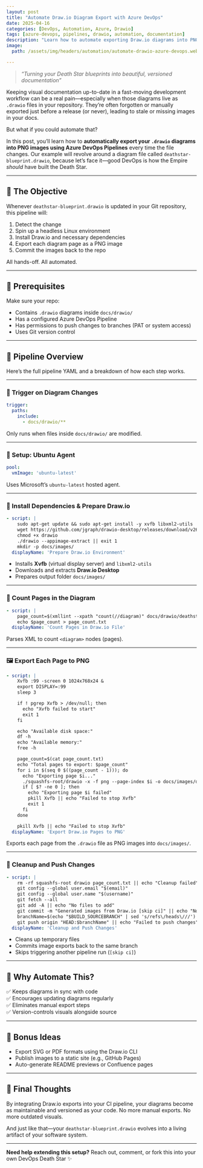 ```yaml
---
layout: post
title: "Automate Draw.io Diagram Export with Azure DevOps"
date: 2025-04-16
categories: [DevOps, Automation, Azure, Drawio]
tags: [azure-devops, pipelines, drawio, automation, documentation]
description: "Learn how to automate exporting Draw.io diagrams into PNG images using Azure DevOps pipelines. A complete step-by-step guide using deathstar-blueprint.drawio."
image:
  path: /assets/img/headers/automation/automate-drawio-azure-devops.webp

---
```


> _“Turning your Death Star blueprints into beautiful, versioned documentation”_

Keeping visual documentation up-to-date in a fast-moving development workflow can be a real pain—especially when those diagrams live as `.drawio` files in your repository. They’re often forgotten or manually exported just before a release (or never), leading to stale or missing images in your docs.

But what if you could automate that?

In this post, you’ll learn how to **automatically export your `.drawio` diagrams into PNG images using Azure DevOps Pipelines** every time the file changes. Our example will revolve around a diagram file called `deathstar-blueprint.drawio`, because let’s face it—good DevOps is how the Empire *should* have built the Death Star.

---

## 🧩 The Objective

Whenever `deathstar-blueprint.drawio` is updated in your Git repository, this pipeline will:

1. Detect the change  
2. Spin up a headless Linux environment  
3. Install Draw.io and necessary dependencies  
4. Export each diagram page as a PNG image  
5. Commit the images back to the repo  

All hands-off. All automated.

---

## 🧰 Prerequisites

Make sure your repo:

- Contains `.drawio` diagrams inside `docs/drawio/`
- Has a configured Azure DevOps Pipeline
- Has permissions to push changes to branches (PAT or system access)
- Uses Git version control

---

## 🔁 Pipeline Overview

Here’s the full pipeline YAML and a breakdown of how each step works.

---

### 🚨 Trigger on Diagram Changes

```yaml
trigger:
  paths:
    include:
      - docs/drawio/**
```

Only runs when files inside `docs/drawio/` are modified.

---

### 🧪 Setup: Ubuntu Agent

```yaml
pool:
  vmImage: 'ubuntu-latest'
```

Uses Microsoft’s `ubuntu-latest` hosted agent.

---

### 🧱 Install Dependencies & Prepare Draw.io

```yaml
- script: |
    sudo apt-get update && sudo apt-get install -y xvfb libxml2-utils
    wget https://github.com/jgraph/drawio-desktop/releases/download/v26.2.2/drawio-x86_64-26.2.2.AppImage -O drawio || exit 1
    chmod +x drawio
    ./drawio --appimage-extract || exit 1
    mkdir -p docs/images/
  displayName: 'Prepare Draw.io Environment'
```

- Installs **Xvfb** (virtual display server) and `libxml2-utils`
- Downloads and extracts **Draw.io Desktop**
- Prepares output folder `docs/images/`

---

### 📄 Count Pages in the Diagram

```yaml
- script: |
    page_count=$(xmllint --xpath "count(//diagram)" docs/drawio/deathstar-blueprint.drawio)
    echo $page_count > page_count.txt
  displayName: 'Count Pages in Draw.io File'
```

Parses XML to count `<diagram>` nodes (pages).

---

### 🖼️ Export Each Page to PNG

```yaml
- script: |
    Xvfb :99 -screen 0 1024x768x24 & 
    export DISPLAY=:99
    sleep 3

    if ! pgrep Xvfb > /dev/null; then
      echo "Xvfb failed to start"
      exit 1
    fi

    echo "Available disk space:"
    df -h
    echo "Available memory:"
    free -h

    page_count=$(cat page_count.txt)
    echo "Total pages to export: $page_count"
    for i in $(seq 0 $((page_count - 1))); do
      echo "Exporting page $i..."
      ./squashfs-root/drawio -x -f png --page-index $i -o docs/images/deathstar-blueprint-page-$i.png docs/drawio/deathstar-blueprint.drawio
      if [ $? -ne 0 ]; then
        echo "Exporting page $i failed"
        pkill Xvfb || echo "Failed to stop Xvfb"
        exit 1
      fi
    done

    pkill Xvfb || echo "Failed to stop Xvfb"
  displayName: 'Export Draw.io Pages to PNG'
```

Exports each page from the `.drawio` file as PNG images into `docs/images/`.

---

### 🧹 Cleanup and Push Changes

```yaml
- script: |
    rm -rf squashfs-root drawio page_count.txt || echo "Cleanup failed"
    git config --global user.email "$(email)"
    git config --global user.name "$(username)"
    git fetch --all
    git add -A || echo "No files to add"
    git commit -m "Generated images from Draw.io [skip ci]" || echo "No changes to commit"
    branchName=$(echo "$BUILD_SOURCEBRANCH" | sed 's/refs\/heads\///')
    git push origin "HEAD:$branchName" || echo "Failed to push changes"
  displayName: 'Cleanup and Push Changes'
```

- Cleans up temporary files
- Commits image exports back to the same branch
- Skips triggering another pipeline run (`[skip ci]`)

---

## 🧠 Why Automate This?

✅ Keeps diagrams in sync with code  
✅ Encourages updating diagrams regularly  
✅ Eliminates manual export steps  
✅ Version-controls visuals alongside source

---

## 🔄 Bonus Ideas

- Export SVG or PDF formats using the Draw.io CLI
- Publish images to a static site (e.g., GitHub Pages)
- Auto-generate README previews or Confluence pages

---

## 🧨 Final Thoughts

By integrating Draw.io exports into your CI pipeline, your diagrams become as maintainable and versioned as your code. No more manual exports. No more outdated visuals.

And just like that—your `deathstar-blueprint.drawio` evolves into a living artifact of your software system.

---

**Need help extending this setup?** Reach out, comment, or fork this into your own DevOps Death Star ✨
